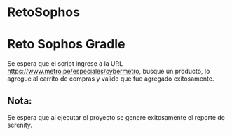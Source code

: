 # RetoSophos
# Reto Sophos Gradle
Se espera que el script ingrese a la URL https://www.metro.pe/especiales/cybermetro, busque un producto, lo agregue al carrito de compras y valide que fue agregado exitosamente. 
## Nota: 
Se espera que al ejecutar el proyecto se genere exitosamente el reporte de serenity.

